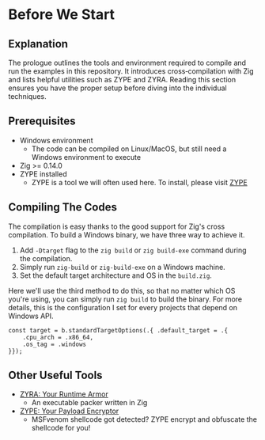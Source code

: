 # Before We Start

## Explanation

The prologue outlines the tools and environment required to compile and run the
examples in this repository. It introduces cross‑compilation with Zig and lists
helpful utilities such as ZYPE and ZYRA. Reading this section ensures you have
the proper setup before diving into the individual techniques.

## Prerequisites

- Windows environment
  - The code can be compiled on Linux/MacOS, but still need a Windows environment to execute
- Zig >= 0.14.0
- ZYPE installed
  - ZYPE is a tool we will often used here. To install, please visit [ZYPE](https://github.com/cx330blake/zype)

## Compiling The Codes

The compilation is easy thanks to the good support for Zig's cross compilation. To build a Windows binary, we have three way to achieve it.

1. Add `-Dtarget` flag to the `zig build` or `zig build-exe` command during the compilation.
2. Simply run `zig-build` or `zig-build-exe` on a Windows machine.
3. Set the default target architecture and OS in the `build.zig`.

Here we'll use the third method to do this, so that no matter which OS you're using, you can simply run `zig build` to build the binary. For more details, this is the configuration I set for every projects that depend on Windows API.

```zig
const target = b.standardTargetOptions(.{ .default_target = .{
    .cpu_arch = .x86_64,
    .os_tag = .windows
}});
```

## Other Useful Tools

- [ZYRA: Your Runtime Armor](https://github.com/cx330blake/zyra)
  - An executable packer written in Zig
- [ZYPE: Your Payload Encryptor](https://github.com/cx330blake/zype)
  - MSFvenom shellcode got detected? ZYPE encrypt and obfuscate the shellcode for you!
